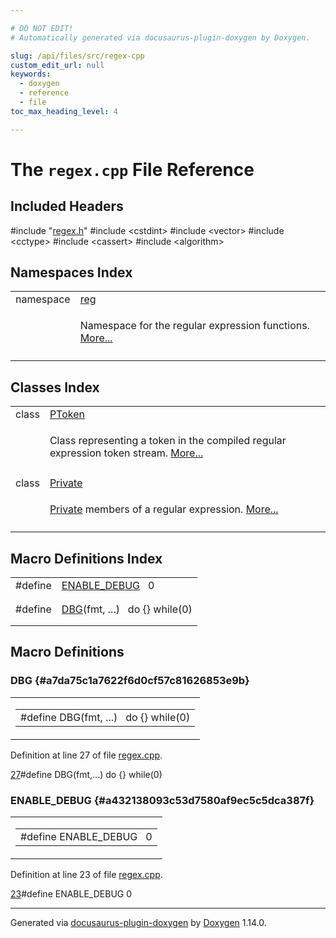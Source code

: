 ```yaml
---

# DO NOT EDIT!
# Automatically generated via docusaurus-plugin-doxygen by Doxygen.

slug: /api/files/src/regex-cpp
custom_edit_url: null
keywords:
  - doxygen
  - reference
  - file
toc_max_heading_level: 4

---
```


<div class="doxyPage">

# The `regex.cpp` File Reference



## Included Headers

<div class="doxyIncludesList">#include "<a href="/web-doxygen/docs/api/files/src/regex-h">regex.h</a>"
#include &lt;cstdint&gt;
#include &lt;vector&gt;
#include &lt;cctype&gt;
#include &lt;cassert&gt;
#include &lt;algorithm&gt;
</div>

## Namespaces Index

<table class="doxyMembersIndex">

<tr class="doxyMemberIndexItem">
<td class="doxyMemberIndexItemType" align="left" valign="top">namespace</td>
<td class="doxyMemberIndexItemName" align="left" valign="top"><a href="/web-doxygen/docs/api/namespaces/reg">reg</a></td>
</tr>
<tr class="doxyMemberIndexDescription">
<td class="doxyMemberIndexDescriptionLeft"></td>
<td class="doxyMemberIndexDescriptionRight">
<p>Namespace for the regular expression functions. <a href="/web-doxygen/docs/api/namespaces/reg/#details">More...</a></p>
</td>
</tr>
<tr class="doxyMemberIndexSeparator">
<td class="doxyMemberIndexSeparator" colspan="2"></td>
</tr>

</table>

## Classes Index

<table class="doxyMembersIndex">

<tr class="doxyMemberIndexItem">
<td class="doxyMemberIndexItemType" align="left" valign="top">class</td>
<td class="doxyMemberIndexItemName" align="left" valign="top"><a href="/web-doxygen/docs/api/classes/reg/ptoken">PToken</a></td>
</tr>
<tr class="doxyMemberIndexDescription">
<td class="doxyMemberIndexDescriptionLeft"></td>
<td class="doxyMemberIndexDescriptionRight">
<p>Class representing a token in the compiled regular expression token stream. <a href="/web-doxygen/docs/api/classes/reg/ptoken/#details">More...</a></p>
</td>
</tr>
<tr class="doxyMemberIndexSeparator">
<td class="doxyMemberIndexSeparator" colspan="2"></td>
</tr>

<tr class="doxyMemberIndexItem">
<td class="doxyMemberIndexItemType" align="left" valign="top">class</td>
<td class="doxyMemberIndexItemName" align="left" valign="top"><a href="/web-doxygen/docs/api/classes/reg/ex/private">Private</a></td>
</tr>
<tr class="doxyMemberIndexDescription">
<td class="doxyMemberIndexDescriptionLeft"></td>
<td class="doxyMemberIndexDescriptionRight">
<p><a href="/web-doxygen/docs/api/classes/reg/ex/private">Private</a> members of a regular expression. <a href="/web-doxygen/docs/api/classes/reg/ex/private/#details">More...</a></p>
</td>
</tr>
<tr class="doxyMemberIndexSeparator">
<td class="doxyMemberIndexSeparator" colspan="2"></td>
</tr>

</table>

## Macro Definitions Index

<table class="doxyMembersIndex">

<tr class="doxyMemberIndexItem">
<td class="doxyMemberIndexItemType" align="left" valign="top">#define</td>
<td class="doxyMemberIndexItemName" align="left" valign="top"><a href="#a432138093c53d7580af9ec5c5dca387f">ENABLE_DEBUG</a>&nbsp;&nbsp;&nbsp;0</td>
</tr>
<tr class="doxyMemberIndexDescription">
<td class="doxyMemberIndexDescriptionLeft"></td>
<td class="doxyMemberIndexDescriptionRight">
</td>
</tr>
<tr class="doxyMemberIndexSeparator">
<td class="doxyMemberIndexSeparator" colspan="2"></td>
</tr>

<tr class="doxyMemberIndexItem">
<td class="doxyMemberIndexItemType" align="left" valign="top">#define</td>
<td class="doxyMemberIndexItemName" align="left" valign="top"><a href="#a7da75c1a7622f6d0cf57c81626853e9b">DBG</a>(fmt, ...)&nbsp;&nbsp;&nbsp;do {} while(0)</td>
</tr>
<tr class="doxyMemberIndexDescription">
<td class="doxyMemberIndexDescriptionLeft"></td>
<td class="doxyMemberIndexDescriptionRight">
</td>
</tr>
<tr class="doxyMemberIndexSeparator">
<td class="doxyMemberIndexSeparator" colspan="2"></td>
</tr>

</table>


<div class="doxySectionDef">

## Macro Definitions

### DBG {#a7da75c1a7622f6d0cf57c81626853e9b}

<div class="doxyMemberItem">
<div class="doxyMemberProto">
<table class="doxyMemberLabels">
<tr class="doxyMemberLabels">
<td class="doxyMemberLabelsLeft">
<table class="doxyMemberName">
<tr>
<td class="doxyMemberName">#define DBG(fmt, ...)&nbsp;&nbsp;&nbsp;do {} while(0)</td>
</tr>
</table>
</td>
</tr>
</table>
</div>
<div class="doxyMemberDoc">


<p>Definition at line 27 of file <a href="/web-doxygen/docs/api/files/src/regex-cpp">regex.cpp</a>.</p>

<div class="doxyProgramListing">

<div class="doxyCodeLine"><span class="doxyLineNumber"><a href="#a7da75c1a7622f6d0cf57c81626853e9b">27</a></span><span class="doxyLineContent"><span class="doxyHighlightPreprocessor">#define DBG(fmt,...) do {} while(0)</span></span></div>

</div>

</div>
</div>

### ENABLE&#95;DEBUG {#a432138093c53d7580af9ec5c5dca387f}

<div class="doxyMemberItem">
<div class="doxyMemberProto">
<table class="doxyMemberLabels">
<tr class="doxyMemberLabels">
<td class="doxyMemberLabelsLeft">
<table class="doxyMemberName">
<tr>
<td class="doxyMemberName">#define ENABLE_DEBUG&nbsp;&nbsp;&nbsp;0</td>
</tr>
</table>
</td>
</tr>
</table>
</div>
<div class="doxyMemberDoc">


<p>Definition at line 23 of file <a href="/web-doxygen/docs/api/files/src/regex-cpp">regex.cpp</a>.</p>

<div class="doxyProgramListing">

<div class="doxyCodeLine"><span class="doxyLineNumber"><a href="#a432138093c53d7580af9ec5c5dca387f">23</a></span><span class="doxyLineContent"><span class="doxyHighlightPreprocessor">#define ENABLE_DEBUG 0</span></span></div>

</div>

</div>
</div>

</div>

<hr/>

<p class="doxyGeneratedBy">Generated via <a href="https://github.com/xpack/docusaurus-plugin-doxygen">docusaurus-plugin-doxygen</a> by <a href="https://www.doxygen.nl">Doxygen</a> 1.14.0.</p>

</div>
